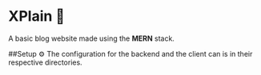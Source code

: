 # XPlain 📙

A basic blog website made using the **MERN** stack.

##Setup ⚙️
The configuration for the backend and the client can is in their respective directories.

